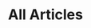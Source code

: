 ---
layout: post-index
title: All Articles
excerpt: "A List of Articles"
image:
  feature: ty.jpg
---